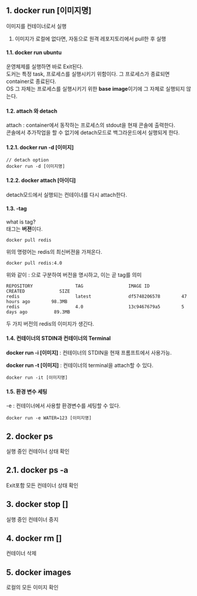 

## 1. docker run [이미지명]  
이미지를 컨테이너로서 실행  
1) 이미지가 로컬에 없다면, 자동으로 원격 레포지토리에서 pull한 후 실행  

#### 1.1. docker run ubuntu  
운영체제를 실행하면 바로 Exit된다.  
도커는 특정 task, 프로세스를 실행시키기 위함이다. 그 프로세스가 종료되면 container로 종료된다.  
OS 그 자체는 프로세스를 실행시키기 위한 **base image**이기에 그 자체로 실행되지 않는다.  

#### 1.2. attach 와 detach  
attach : container에서 동작하는 프로세스의 stdout을 현재 콘솔에 출력한다.  
콘솔에서 추가작업을 할 수 없기에 detach모드로 백그라운드에서 실행되게 한다.  

#### 1.2.1. docker run -d [이미지]  
```
// detach option
docker run -d [이미지명]
```

#### 1.2.2. docker attach [아이디]  
detach모드에서 실행되는 컨테이너를 다시 attach한다.  

#### 1.3. -tag  
what is tag?  
태그는 **버젼**이다.  

```
docker pull redis
```
위의 명령어는 redis의 최신버젼을 가져온다.  

```
docker pull redis:4.0
```
위와 같이 : 으로 구분하여 버전을 명시하고, 이는 곧 tag를 의미  

```
REPOSITORY                TAG                 IMAGE ID            CREATED             SIZE
redis                     latest              df5748206578        47 hours ago        98.3MB
redis                     4.0                 13c9467679a5        5 days ago          89.3MB
```
두 가지 버전의 redis의 이미지가 생긴다.  

#### 1.4. 컨테이너의 STDIN과 컨테이너의 Terminal  

**docker run -i [이미지]** : 컨테이너의 STDIN을 현재 프롬프트에서 사용가능.  

**docker run -t [이미지]** : 컨테이너의 terminal을 attach할 수 있다.  

```
docker run -it [이미지명]
```

#### 1.5. 환경 변수 세팅  

-e : 컨테이너에서 사용할 환경변수를 세팅할 수 있다.  
```
docker run -e WATER=123 [이미지명]
```






## 2. docker ps  
실행 중인 컨테이너 상태 확인  

## 2.1. docker ps -a  
Exit포함 모든 컨테이너 상태 확인  


## 3. docker stop []  
실행 중인 컨테이너 중지  


## 4. docker rm []  
컨테이너 삭제  

## 5. docker images  
로컬의 모든 이미지 확인  









